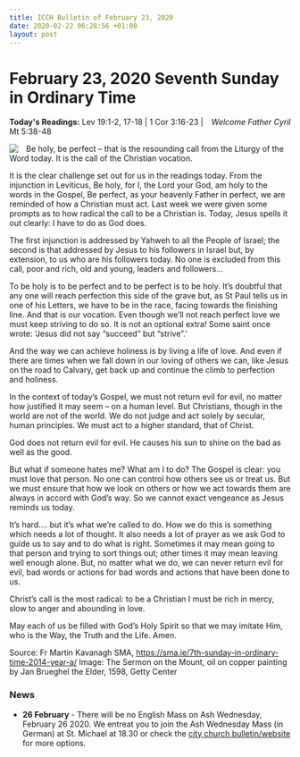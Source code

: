 ```yaml
---
title: ICCH Bulletin of February 23, 2020
date: 2020-02-22 06:28:56 +01:00
layout: post
---
```


# February 23, 2020 Seventh Sunday in Ordinary Time
<span style="float: right"><em>Welcome Father Cyril</em></span>
**Today's Readings:** Lev 19:1-2, 17-18 | 1 Cor 3:16-23 | Mt 5:38-48


<img style="float: left; margin-right: 1em;" src="https://upload.wikimedia.org/wikipedia/commons/d/db/The_Sermon_on_the_Mount_by_Jan_Brueghel_the_Elder%2C_Getty_Center.jpg">

Be holy, be perfect – that is the resounding call from the Liturgy of the Word today. It is the call of the Christian vocation.

It is the clear challenge set out for us in the readings today. From the injunction in Leviticus, Be holy, for I, the Lord your God, am holy to the words in the Gospel, Be perfect, as your heavenly Father in perfect, we are reminded of how a Christian must act. Last week we were given some prompts as to how radical the call to be a Christian is. Today, Jesus spells it out clearly: I have to do as God does.

The first injunction is addressed by Yahweh to all the People of Israel; the second is that addressed by Jesus to his followers in Israel but, by extension, to us who are his followers today. No one is excluded from this call, poor and rich, old and young, leaders and followers…

To be holy is to be perfect and to be perfect is to be holy. It’s doubtful that any one will reach perfection this side of the grave but, as St Paul tells us in one of his Letters, we have to be in the race, facing towards the finishing line. And that is our vocation. Even though we’ll not reach perfect love we must keep striving to do so. It is not an optional extra! Some saint once wrote: ‘Jesus did not say “succeed” but “strive”.’

And the way we can achieve holiness is by living a life of love. And even if there are times when we fall down in our loving of others we can, like Jesus on the road to Calvary, get back up and continue the climb to perfection and holiness.

In the context of today’s Gospel, we must not return evil for evil, no matter how justified it may seem – on a human level. But Christians, though in the world are not of the world. We do not judge and act solely by secular, human principles. We must act to a higher standard, that of Christ.

God does not return evil for evil. He causes his sun to shine on the bad as well as the good.

But what if someone hates me? What am I to do? The Gospel is clear: you must love that person. No one can control how others see us or treat us. But we must ensure that how we look on others or how we act towards them are always in accord with God’s way. So we cannot exact vengeance as Jesus reminds us today.

It’s hard…. but it’s what we’re called to do. How we do this is something which needs a lot of thought. It also needs a lot of prayer as we ask God to guide us to say and to do what is right. Sometimes it may mean going to that person and trying to sort things out; other times it may mean leaving well enough alone. But, no matter what we do, we can never return evil for evil, bad words or actions for bad words and actions that have been done to us.

Christ’s call is the most radical: to be a Christian I must be rich in mercy, slow to anger and abounding in love.

May each of us be filled with God’s Holy Spirit so that we may imitate Him, who is the Way, the Truth and the Life. Amen.

Source: Fr Martin Kavanagh SMA, https://sma.ie/7th-sunday-in-ordinary-time-2014-year-a/
Image: The Sermon on the Mount, oil on copper painting by Jan Brueghel the Elder, 1598, Getty Center

### News 

* **26 February** - There will be no English Mass on Ash Wednesday, February 26 2020. We entreat you to join the Ash Wednesday Mass (in German) at St. Michael at 18.30 or check the [city church bulletin/website](https://www.stadtkirche-heidelberg.de/html/veranst/gottesdienste7736.html) for more options.
